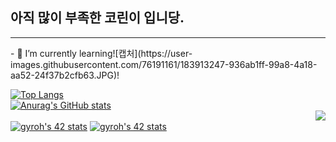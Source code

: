 <!--
**BENDENG1/BENDENG1** is a ✨ _special_ ✨ repository because its `README.md` (this file) appears on your GitHub profile.
Here are some ideas to get you started:
- 🔭 I’m currently working on ...
- 🌱 I’m currently learning kotlin!...
- 👯 I’m looking to collaborate on ...
- 🤔 I’m looking for help with ...
- 💬 Ask me about ...
- 📫 How to reach me: ...
- 😄 Pronouns: ...
- ⚡ Fun fact: ...
-->

## 아직 많이 부족한 코린이 입니당.
<hr>
- 🌱 I’m currently learning![캡처](https://user-images.githubusercontent.com/76191161/183913247-936ab1ff-99a8-4a18-aa52-24f37b2cfb63.JPG)!

[![Top Langs](https://github-readme-stats.vercel.app/api/top-langs/?username=BENDENG1)](https://github.com/BENDENG1/github-readme-stats)
<br>
[![Anurag's GitHub stats](https://github-readme-stats.vercel.app/api?username=BENDENG1)](https://github.com/BENDENG1/github-readme-stats)
<br>
<img align='right' src="http://mazassumnida.wtf/api/v2/generate_badge?boj=nogom369">
<br>
<a href="https://github.com/JaeSeoKim/badge42"><img src="https://badge42.vercel.app/api/v2/cl5djg455004909mh8s6gxle4/stats?cursusId=21&coalitionId=88" alt="gyroh's 42 stats" /></a>
<a href="https://github.com/JaeSeoKim/badge42"><img src="https://badge42.vercel.app/api/v2/cl5djg455004909mh8s6gxle4/stats?cursusId=9&coalitionId=piscine" alt="gyroh's 42 stats" /></a>
